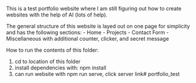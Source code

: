 This is a test portfolio website where I am still figuring out how to create websites with the help of AI (lots of help).

The general structure of this website is layed out on one page for simplicity and has the following sections:
    - Home
    - Projects
    - Contact Form
    - Miscellaneous with additional counter, clicker, and secret message

How to run the contents of this folder:
1) cd to location of this folder
2) install dependencies with:
    npm install
3) can run website with npm run serve, click server link#   p o r t f o l i o _ t e s t  
 